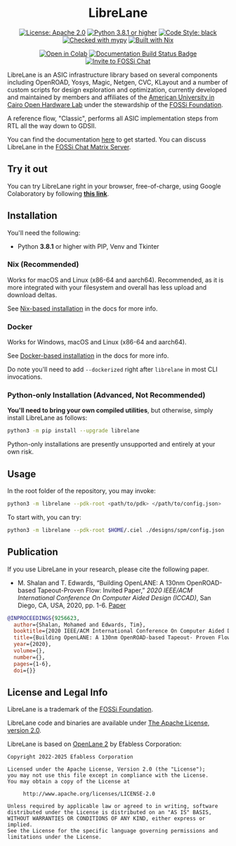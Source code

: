 <h1 align="center">LibreLane</h1>
<p align="center">
    <a href="https://opensource.org/licenses/Apache-2.0"><img src="https://img.shields.io/badge/License-Apache%202.0-blue.svg" alt="License: Apache 2.0"/></a>
    <a href="https://www.python.org"><img src="https://img.shields.io/badge/Python-3.8-3776AB.svg?style=flat&logo=python&logoColor=white" alt="Python 3.8.1 or higher" /></a>
    <a href="https://github.com/psf/black"><img src="https://img.shields.io/badge/code%20style-black-000000.svg" alt="Code Style: black"/></a>
    <a href="https://mypy-lang.org/"><img src="https://www.mypy-lang.org/static/mypy_badge.svg" alt="Checked with mypy"/></a>
    <a href="https://nixos.org/"><img src="https://img.shields.io/static/v1?logo=nixos&logoColor=white&label=&message=Built%20with%20Nix&color=41439a" alt="Built with Nix"/></a>
</p>
<p align="center">
    <a href="https://colab.research.google.com/github/librelane/librelane/blob/main/notebook.ipynb"><img src="https://colab.research.google.com/assets/colab-badge.svg" alt="Open in Colab"></a>
    <a href="https://librelane.readthedocs.io/"><img src="https://readthedocs.org/projects/librelane/badge/?version=latest" alt="Documentation Build Status Badge"/></a>
    <a href="https://fossi-chat.org"><img src="https://img.shields.io/badge/Community-FOSSi%20Chat-1bb378?logo=element" alt="Invite to FOSSi Chat"/></a>
</p>

LibreLane is an ASIC infrastructure library based on several components including
OpenROAD, Yosys, Magic, Netgen, CVC, KLayout and a number of custom scripts for
design exploration and optimization, currently developed and maintained by
members and affiliates of the
[American University in Cairo Open Hardware Lab](https://github.com/aucohl)
under the stewardship of the [FOSSi Foundation](https://fossi-foundation.org).

A reference flow, "Classic", performs all ASIC implementation steps from RTL all
the way down to GDSII.

You can find the documentation
[here](https://librelane.readthedocs.io/en/latest/getting_started/) to get
started. You can discuss LibreLane in the
[FOSSi Chat Matrix Server](https://fossi-chat.org).


## Try it out

You can try LibreLane right in your browser, free-of-charge, using Google
Colaboratory by following
[**this link**](https://colab.research.google.com/github/librelane/librelane/blob/main/notebook.ipynb).

## Installation

You'll need the following:

* Python **3.8.1** or higher with PIP, Venv and Tkinter

### Nix (Recommended)

Works for macOS and Linux (x86-64 and aarch64). Recommended, as it is more
integrated with your filesystem and overall has less upload and download deltas.

See
[Nix-based installation](https://librelane.readthedocs.io/en/latest/getting_started/common/nix_installation/index.html)
in the docs for more info.

### Docker

Works for Windows, macOS and Linux (x86-64 and aarch64).

See
[Docker-based installation](https://librelane.readthedocs.io/en/latest/getting_started/common/docker_installation/index.html)
in the docs for more info.

Do note you'll need to add `--dockerized` right after `librelane` in most CLI
invocations.

### Python-only Installation (Advanced, Not Recommended)

**You'll need to bring your own compiled utilities**, but otherwise, simply
install LibreLane as follows:

```sh
python3 -m pip install --upgrade librelane
```

Python-only installations are presently unsupported and entirely at your own
risk.

## Usage

In the root folder of the repository, you may invoke:

```sh
python3 -m librelane --pdk-root <path/to/pdk> </path/to/config.json>
```

To start with, you can try:

```sh
python3 -m librelane --pdk-root $HOME/.ciel ./designs/spm/config.json
```

## Publication

If you use LibreLane in your research, please cite the following paper.

* M. Shalan and T. Edwards, “Building OpenLANE: A 130nm OpenROAD-based
  Tapeout-Proven Flow: Invited Paper,” *2020 IEEE/ACM International Conference
  On Computer Aided Design (ICCAD)*, San Diego, CA, USA, 2020, pp. 1-6.
  [Paper](https://ieeexplore.ieee.org/document/9256623)

```bibtex
@INPROCEEDINGS{9256623,
  author={Shalan, Mohamed and Edwards, Tim},
  booktitle={2020 IEEE/ACM International Conference On Computer Aided Design (ICCAD)}, 
  title={Building OpenLANE: A 130nm OpenROAD-based Tapeout- Proven Flow : Invited Paper}, 
  year={2020},
  volume={},
  number={},
  pages={1-6},
  doi={}}
```

## License and Legal Info

LibreLane is a trademark of the [FOSSi Foundation](https://fossi-foundation.org).

LibreLane code and binaries are available under
[The Apache License, version 2.0](https://www.apache.org/licenses/LICENSE-2.0.txt).

LibreLane is based on [OpenLane 2](https://github.com/efabless/openlane2)
by Efabless Corporation:

```
Copyright 2022-2025 Efabless Corporation

Licensed under the Apache License, Version 2.0 (the "License");
you may not use this file except in compliance with the License.
You may obtain a copy of the License at

     http://www.apache.org/licenses/LICENSE-2.0

Unless required by applicable law or agreed to in writing, software
distributed under the License is distributed on an "AS IS" BASIS,
WITHOUT WARRANTIES OR CONDITIONS OF ANY KIND, either express or implied.
See the License for the specific language governing permissions and
limitations under the License.
``` 
